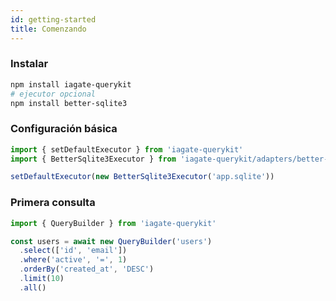 ```yaml
---
id: getting-started
title: Comenzando
---
```


### Instalar

```bash
npm install iagate-querykit
# ejecutor opcional
npm install better-sqlite3
```

### Configuración básica

```ts
import { setDefaultExecutor } from 'iagate-querykit'
import { BetterSqlite3Executor } from 'iagate-querykit/adapters/better-sqlite3'

setDefaultExecutor(new BetterSqlite3Executor('app.sqlite'))
```

### Primera consulta

```ts
import { QueryBuilder } from 'iagate-querykit'

const users = await new QueryBuilder('users')
  .select(['id', 'email'])
  .where('active', '=', 1)
  .orderBy('created_at', 'DESC')
  .limit(10)
  .all()
``` 